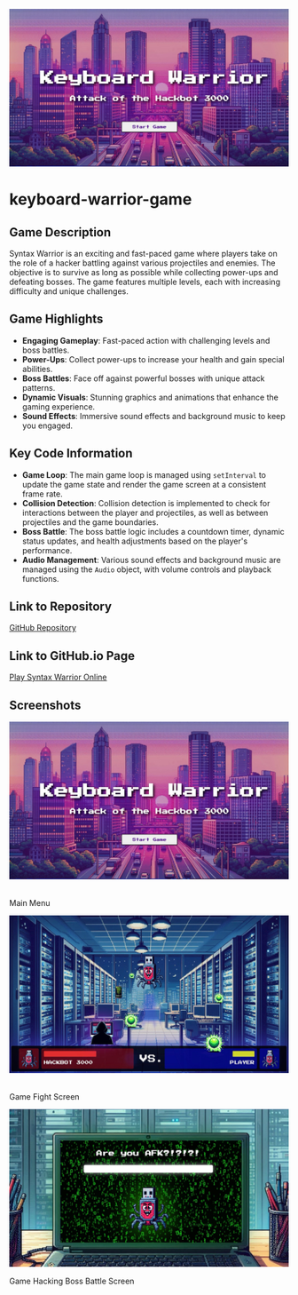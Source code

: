 ![Title](./README/Screenshot1.jpeg)

# keyboard-warrior-game

## Game Description

Syntax Warrior is an exciting and fast-paced game where players take on the role of a hacker battling against various projectiles and enemies. The objective is to survive as long as possible while collecting power-ups and defeating bosses. The game features multiple levels, each with increasing difficulty and unique challenges.

## Game Highlights

- **Engaging Gameplay**: Fast-paced action with challenging levels and boss battles.
- **Power-Ups**: Collect power-ups to increase your health and gain special abilities.
- **Boss Battles**: Face off against powerful bosses with unique attack patterns.
- **Dynamic Visuals**: Stunning graphics and animations that enhance the gaming experience.
- **Sound Effects**: Immersive sound effects and background music to keep you engaged.

## Key Code Information

- **Game Loop**: The main game loop is managed using `setInterval` to update the game state and render the game screen at a consistent frame rate.
- **Collision Detection**: Collision detection is implemented to check for interactions between the player and projectiles, as well as between projectiles and the game boundaries.
- **Boss Battle**: The boss battle logic includes a countdown timer, dynamic status updates, and health adjustments based on the player's performance.
- **Audio Management**: Various sound effects and background music are managed using the `Audio` object, with volume controls and playback functions.

## Link to Repository

[GitHub Repository](https://github.com/hesersu/syntax-warrior-game)

## Link to GitHub.io Page

[Play Syntax Warrior Online](https://hesersu.github.io/syntax-warrior-game)

## Screenshots

<img src="./README/Screenshot1.jpeg" alt="Screenshot 1" width="650"/>
&ensp;
<p>Main Menu</p>
<img src="./README/Screenshot2.jpeg" alt="Screenshot 2" width="650"/>
&ensp;
<p>Game Fight Screen</p>
<img src="./README/Screenshot3.jpeg" alt="Screenshot 3" width="650"/>
<p>Game Hacking Boss Battle Screen</p>
&ensp;
